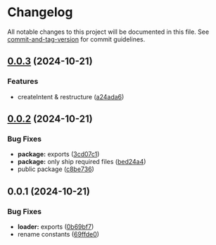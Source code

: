 # Changelog

All notable changes to this project will be documented in this file. See [commit-and-tag-version](https://github.com/absolute-version/commit-and-tag-version) for commit guidelines.

## [0.0.3](https://github.com/natmfat/remix-endpoint/compare/v0.0.2...v0.0.3) (2024-10-21)


### Features

* createIntent & restructure ([a24ada6](https://github.com/natmfat/remix-endpoint/commit/a24ada6c3c0cc8c4538e39e1d44a7dc00f0d3f8a))

## [0.0.2](https://github.com/natmfat/remix-endpoint/compare/v0.0.1...v0.0.2) (2024-10-21)


### Bug Fixes

* **package:** exports ([3cd07c1](https://github.com/natmfat/remix-endpoint/commit/3cd07c132eab35378ad8e5a80337a217074eac76))
* **package:** only ship required files ([bed24a4](https://github.com/natmfat/remix-endpoint/commit/bed24a49708264c436e419ca95323405e27f07c9))
* public package ([c8be736](https://github.com/natmfat/remix-endpoint/commit/c8be7361e8fde3cce29fd3e8e712f174276b9728))

## 0.0.1 (2024-10-21)


### Bug Fixes

* **loader:** exports ([0b69bf7](https://github.com/natmfat/remix-endpoint/commit/0b69bf72a65751082e4a3cf3cdeb31847643ce54))
* rename constants ([69ffde0](https://github.com/natmfat/remix-endpoint/commit/69ffde0335c88e5502b177094ec9d00472b265ef))
